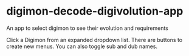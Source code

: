 # digimon-decode-digivolution-app
An app to select digimon to see their evolution and requirements

Click a Digimon from an expanded dropdown list. There are buttons to create new menus. You can also toggle sub and dub names. 
